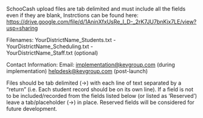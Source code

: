 SchooCash upload files are tab delimited and must include all the fields even if they are blank,
Instrctions can be found here:  https://drive.google.com/file/d/1AninXfxUsRe_I_D-_2rK7JU7bnKjx7LE/view?usp=sharing

Filenames:
YourDistrictName_Students.txt  - 
YourDistrictName_Scheduling.txt -   
YourDistrictName_Staff.txt  (optional)

Contact Information:
Email: implementation@kevgroup.com (during implementation)
helpdesk@kevgroup.com (post-launch)


Files should be tab delimited (→) with each line of text separated by a “return” (i.e. Each student record should be on its
own line). If a field is not to be included/recorded from the fields listed below (or listed as ‘Reserved’) leave a
tab/placeholder (→) in place. Reserved fields will be considered for future development.
